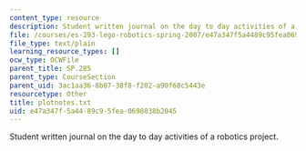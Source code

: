 ```yaml
---
content_type: resource
description: Student written journal on the day to day activities of a robotics project.
file: /courses/es-293-lego-robotics-spring-2007/e47a347f5a4489c95fea0698038b2045_plotnotes.txt
file_type: text/plain
learning_resource_types: []
ocw_type: OCWFile
parent_title: SP.285
parent_type: CourseSection
parent_uid: 3ac1aa36-8b07-38f8-f202-a90f68c5443e
resourcetype: Other
title: plotnotes.txt
uid: e47a347f-5a44-89c9-5fea-0698038b2045
---
```

Student written journal on the day to day activities of a robotics project.

